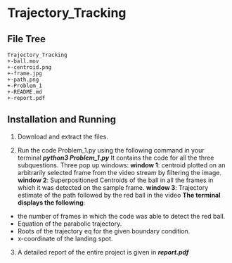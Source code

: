# **Trajectory_Tracking**

## **File Tree**

```
Trajectory_Tracking
+-ball.mov
+-centroid.png
+-frame.jpg
+-path.png
+-Problem_1
+-README.md
+-report.pdf
```

## **Installation and Running**

1. Download and extract the files.

2. Run the code Problem_1.py using the following command in your terminal
    ***python3 Problem_1.py***
   It contains the code for all the three subquestions.
Three pop up windows:
**window 1**: centroid plotted on an arbitrarily selected frame from the video stream by filtering the image.
**window 2**: Superpositioned Centroids of the ball in all the frames in which it was detected on the sample frame.
**window 3**: Trajectory estimate of the path followed by the red ball in the video
**The terminal displays the following**:
 - the number of frames in which the code was able to detect the red ball.
 - Equation of the parabolic trajectory.
 - Roots of the trajectory eq for the given boundary condition.
 - x-coordinate of the landing spot.

3. A detailed report of the entire project is given in ***report.pdf***  
